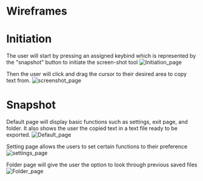 # Wireframes

# Initiation

The user will start by pressing an assigned keybind which is represented by the "snapshot" button to initiate the screen-shot tool
![Initiation_page](!!!filename.png!!!)

Then the user will click and drag the cursor to their desired area to copy text from.
![screenshot_page](!!!filename.png!!!)

# Snapshot

Default page will display basic functions such as settings, exit page, and folder. It also shows the user the copied text in a text file ready to be exported.
![Default_page](!!!filename.png!!!)

Setting page allows the users to set certain functions to their preference
![settings_page](!!!filename.png!!!)

Folder page will give the user the option to look through previous saved files
![Folder_page](!!!filename.png!!!)






